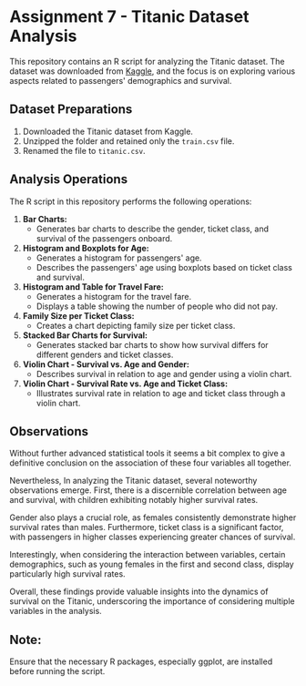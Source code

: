 # Assignment 7 - Titanic Dataset Analysis

This repository contains an R script for analyzing the Titanic dataset. The dataset was downloaded from [Kaggle](https://www.kaggle.com/datasets/yasserh/titanic-dataset), and the focus is on exploring various aspects related to passengers' demographics and survival.

## Dataset Preparations

1.  Downloaded the Titanic dataset from Kaggle.
2.  Unzipped the folder and retained only the `train.csv` file.
3.  Renamed the file to `titanic.csv`.

## Analysis Operations

The R script in this repository performs the following operations:

1.  **Bar Charts:**
    -   Generates bar charts to describe the gender, ticket class, and survival of the passengers onboard.
2.  **Histogram and Boxplots for Age:**
    -   Generates a histogram for passengers' age.
    -   Describes the passengers' age using boxplots based on ticket class and survival.
3.  **Histogram and Table for Travel Fare:**
    -   Generates a histogram for the travel fare.
    -   Displays a table showing the number of people who did not pay.
4.  **Family Size per Ticket Class:**
    -   Creates a chart depicting family size per ticket class.
5.  **Stacked Bar Charts for Survival:**
    -   Generates stacked bar charts to show how survival differs for different genders and ticket classes.
6.  **Violin Chart - Survival vs. Age and Gender:**
    -   Describes survival in relation to age and gender using a violin chart.
7.  **Violin Chart - Survival Rate vs. Age and Ticket Class:**
    -   Illustrates survival rate in relation to age and ticket class through a violin chart.

## Observations

Without further advanced statistical tools it seems a bit complex to give a definitive conclusion on the association of these four variables all together.

Nevertheless, In analyzing the Titanic dataset, several noteworthy observations emerge. First, there is a discernible correlation between age and survival, with children exhibiting notably higher survival rates.

Gender also plays a crucial role, as females consistently demonstrate higher survival rates than males. Furthermore, ticket class is a significant factor, with passengers in higher classes experiencing greater chances of survival.

Interestingly, when considering the interaction between variables, certain demographics, such as young females in the first and second class, display particularly high survival rates.

Overall, these findings provide valuable insights into the dynamics of survival on the Titanic, underscoring the importance of considering multiple variables in the analysis.

## Note:

Ensure that the necessary R packages, especially ggplot, are installed before running the script.
